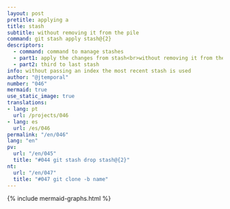 ```yaml
---
layout: post
pretitle: applying a
title: stash
subtitle: without removing it from the pile
command: git stash apply stash@{2}
descriptors:
  - command: command to manage stashes
  - part1: apply the changes from stash<br>without removing it from the pile
  - part2: third to last stash
info: without passing an index the most recent stash is used
author: "@jtemporal"
number: "046"
mermaid: true
use_static_image: true
translations:
- lang: pt
  url: /projects/046
- lang: es
  url: /es/046
permalink: "/en/046"
lang: "en"
pv:
  url: "/en/045"
  title: "#044 git stash drop stash@{2}"
nt:
  url: "/en/047"
  title: "#047 git clone -b name"
---
```


{% include mermaid-graphs.html %}

